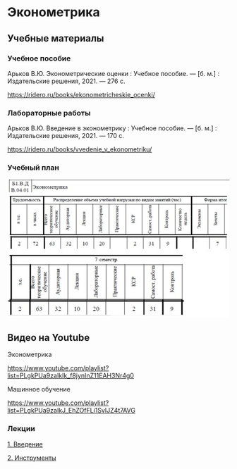 # Эконометрика
## Учебные материалы

### Учебное пособие
Арьков В.Ю. Эконометрические оценки : Учебное пособие. — [б. м.] : Издательские решения, 2021. — 276 с.

https://ridero.ru/books/ekonometricheskie_ocenki/

### Лабораторные работы
Арьков В.Ю. Введение в эконометрику : Учебное пособие. — [б. м.] : Издательские решения, 2021. — 170 с.

https://ridero.ru/books/vvedenie_v_ekonometriku/

### Учебный план
![Эконометрика](Econometrics-2023.jpg)

## Видео на Youtube
Эконометрика

https://www.youtube.com/playlist?list=PLgkPUa9zaIkIk_f8jynInZ11EAH3Nr4g0

Машинное обучение

https://www.youtube.com/playlist?list=PLgkPUa9zaIkJ_EhZOfFLi1SvIJZ4t7AVG

### Лекции

<a href="EC_01_Intro.pdf" target="_blank">1. Введение</a>

<a href="EC_02_Tools.pdf" target="_blank">2. Инструменты</a>
